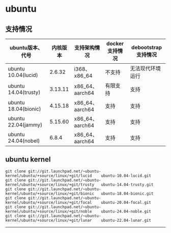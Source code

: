 # ubuntu

## 支持情况

| ubuntu版本、代号         | 内核版本  |   支持架构情况    | docker支持情况 |  debootstrap支持情况 |
| ---                    | ---      |     ---          |  ---      |    ---      |
| ubuntu 10.04(lucid)    | 2.6.32   |  i368、x86_64    |  不支持       |  无法现代环境运行   |
| ubuntu 14.04(trusty)   | 3.13.11  |  x86_64、aarch64 |  有限支持     |   支持 |
| ubuntu 18.04(bionic)   | 4.15.18  |  x86_64、aarch64 |  支持       |     支持 |
| ubuntu 22.04(jammy)    | 5.15.60  |  x86_64、aarch64 |  支持       |     支持 |
| ubuntu 24.04(nobel)    | 6.8.4    |  x86_64、aarch64 |  支持       |     支持 |

## ubuntu kernel

```
git clone git://git.launchpad.net/~ubuntu-kernel/ubuntu/+source/linux/+git/lucid    ubuntu-10.04-lucid.git
git clone git://git.launchpad.net/~ubuntu-kernel/ubuntu/+source/linux/+git/trusty   ubuntu-14.04-trusty.git
git clone git://git.launchpad.net/~ubuntu-kernel/ubuntu/+source/linux/+git/bionic   ubuntu-18.04-bionic.git
git clone git://git.launchpad.net/~ubuntu-kernel/ubuntu/+source/linux/+git/focal    ubuntu-20.04-focal.git
git clone git://git.launchpad.net/~ubuntu-kernel/ubuntu/+source/linux/+git/noble    ubuntu-24.04-noble.git
git clone git://git.launchpad.net/~ubuntu-kernel/ubuntu/+source/linux/+git/lunar    ubuntu-22.04-lunar.git
```




---
